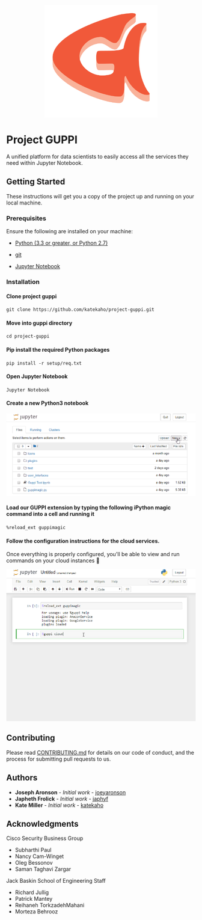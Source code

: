 <p align="center">
  <img src="./icons/guppi-logo.png" width="300" height="300" alt="guppi_logo">
</p>

# Project GUPPI

A unified platform for data scientists to easily access all the services they need within Jupyter Notebook.

## Getting Started

These instructions will get you a copy of the project up and running on your local machine.

### Prerequisites
Ensure the following are installed on your machine:

* [Python (3.3 or greater, or Python 2.7)](https://www.python.org/downloads/)

* [git](https://git-scm.com/downloads)

* [Jupyter Notebook](https://jupyter.org/install)

### Installation


#### Clone project guppi

```
git clone https://github.com/katekaho/project-guppi.git
```

#### Move into guppi directory

```
cd project-guppi
```
#### Pip install the required Python packages

```
pip install -r setup/req.txt
```

#### Open Jupyter Notebook

```
Jupyter Notebook
```

#### Create a new Python3 notebook
![](./icons/create-notebook.gif)

#### Load our GUPPI extension by typing the following iPython magic command into a cell and running it
```
%reload_ext guppimagic
```

#### Follow the configuration instructions for the cloud services.
Once everything is properly configured, you'll be able to view and run commands on your cloud instances 🎉

![](./icons/cloud-example.gif)


## Contributing

Please read [CONTRIBUTING.md](https://github.com/katekaho/project-guppi/blob/master/CONTRIBUTING.md) for details on our code of conduct, and the process for submitting pull requests to us.

## Authors

* **Joseph Aronson** - *Initial work* - [joeyaronson](https://github.com/joeyaronson)
* **Japheth Frolick** - *Initial work* - [japhyf](https://github.com/japhyf)
* **Kate Miller** - *Initial work* - [katekaho](https://github.com/katekaho)


## Acknowledgments

Cisco Security Business Group
* Subharthi Paul
* Nancy Cam-Winget
* Oleg Bessonov
* Saman Taghavi Zargar

Jack Baskin School of Engineering Staff
* Richard Jullig
* Patrick Mantey
* Reihaneh TorkzadehMahani 
* Morteza Behrooz
